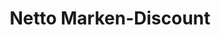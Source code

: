 ---
title: "Netto Marken-Discount"
url: /goerlitz/netto-marken-discount-wiesenweg/
shop: Supermarkt
---